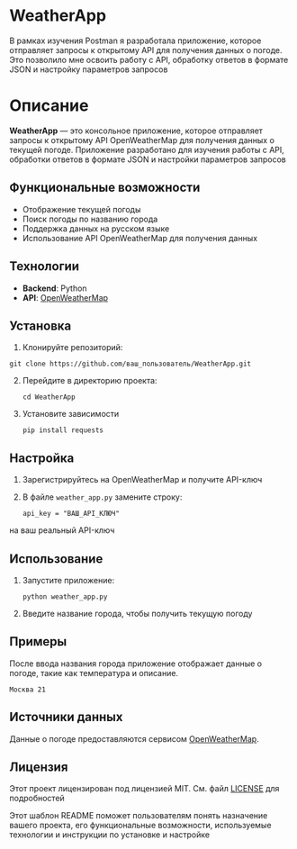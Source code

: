 # WeatherApp

В рамках изучения Postman я разработала приложение, которое отправляет запросы к открытому API для получения данных о погоде. Это позволило мне освоить работу с API, обработку ответов в формате JSON и настройку параметров запросов

# Описание

**WeatherApp** — это консольное приложение, которое отправляет запросы к открытому API OpenWeatherMap для получения данных о текущей погоде. Приложение разработано для изучения работы с API, обработки ответов в формате JSON и настройки параметров запросов

## Функциональные возможности

- Отображение текущей погоды
- Поиск погоды по названию города
- Поддержка данных на русском языке
- Использование API OpenWeatherMap для получения данных

## Технологии

- **Backend**: Python
- **API**: [OpenWeatherMap](https://openweathermap.org/api)

## Установка

1. Клонируйте репозиторий:

  `git clone https://github.com/ваш_пользователь/WeatherApp.git`


2. Перейдите в директорию проекта:

   `cd WeatherApp`
  

3. Установите зависимости

   `pip install requests`
   

## Настройка

1. Зарегистрируйтесь на OpenWeatherMap и получите API-ключ

2. В файле `weather_app.py` замените строку:

   `api_key = "ВАШ_API_КЛЮЧ"`

на ваш реальный API-ключ

## Использование

1. Запустите приложение:

   `python weather_app.py`

2. Введите название города, чтобы получить текущую погоду

## Примеры

После ввода названия города приложение отображает данные о погоде, такие как температура и описание.

   `Москва 21`

## Источники данных

Данные о погоде предоставляются сервисом [OpenWeatherMap](https://openweathermap.org/).

## Лицензия

Этот проект лицензирован под лицензией MIT. См. файл [LICENSE](LICENSE) для подробностей

Этот шаблон README поможет пользователям понять назначение вашего проекта, 
его функциональные возможности, используемые технологии и инструкции по установке и настройке

